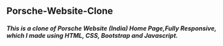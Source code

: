 ## Porsche-Website-Clone
##### This is a clone of Porsche Website (India) Home Page,Fully Responsive, which I made using HTML, CSS, Bootstrap and Javascript.
